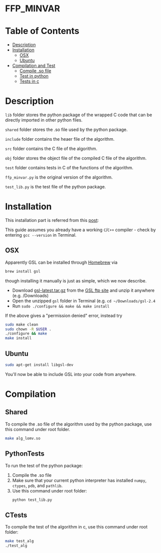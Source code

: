 FFP_MINVAR
===
# Table of Contents
- [Description](#Description)
- [Installation](#installation)
  - [OSX](#osx)
  - [Ubuntu](#ubuntu)
- [Compilation and Test](#Compilation)
  - [Compile .so file](#Shared)
  - [Test in python](#PythonTests)
  - [Tests in c](#CTests)

# Description
`lib` folder stores the python package of the wrapped C code that can be directly imported in other python files. 

`shared` folder stores the .so file used by the python package.

`include` folder contains the heaer file of the algorithm.

`src` folder contains the C file of the algorithm.

`obj` folder stores the object file of the compiled C file of the algorithm.

`test` folder contains tests in C of the functions of the algorithm.

`ffp_minvar.py` is the original version of the algorithm.

`test_lib.py` is the test file of the python package.

# Installation
This installation part is referred from this [post](https://gist.github.com/TysonRayJones/af7bedcdb8dc59868c7966232b4da903#osx):

This guide assumes you already have a working `C`/`C++` compiler - check by entering `gcc --version` in Terminal. 

## OSX

Apparently GSL can be installed through [Homebrew](https://brew.sh/) via 
```bash
brew install gsl
```
though installing it manually is just as simple, which we now describe.

- Download [gsl-latest.tar.gz](ftp://ftp.gnu.org/gnu/gsl/gsl-latest.tar.gz) from the [GSL ftp site](ftp://ftp.gnu.org/gnu/gsl/) and unzip it anywhere (e.g. /Downloads)
- Open the unzipped `gsl` folder in Terminal (e.g. `cd ~/Downloads/gsl-2.4`
- Run `sudo ./configure && make && make install`

If the above gives a "permission denied" error, instead try
```bash
sudo make clean
sudo chown -R $USER .
./configure && make
make install
```

## Ubuntu

```bash
sudo apt-get install libgsl-dev
```
You'll now be able to include GSL into your code from anywhere.


# Compilation

## Shared
To compile the .so file of the algorithm used by the python package, use this command under root folder. 
```bash
make alg_lomv.so
```
## PythonTests
To run the test of the python package:
1. Compile the .so file
2. Make sure that your current python interpreter has installed `numpy`, `ctypes`, `pdb`, and `pathlib`.
3. Use this command under root folder:
    ```bash
    python test_lib.py
    ```

## CTests
To compile the test of the algorithm in c, use this command under root folder:
```bash
make test_alg
./test_alg
```